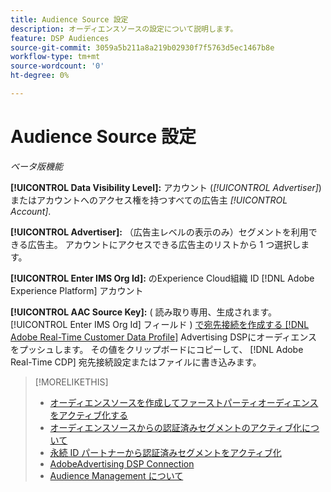 ```yaml
---
title: Audience Source 設定
description: オーディエンスソースの設定について説明します。
feature: DSP Audiences
source-git-commit: 3059a5b211a8a219b02930f7f5763d5ec1467b8e
workflow-type: tm+mt
source-wordcount: '0'
ht-degree: 0%

---
```


# Audience Source 設定

*ベータ版機能*

**[!UICONTROL Data Visibility Level]:** アカウント (*[!UICONTROL Advertiser]*) またはアカウントへのアクセス権を持つすべての広告主 *[!UICONTROL Account]*.

**[!UICONTROL Advertiser]:** （広告主レベルの表示のみ）セグメントを利用できる広告主。 アカウントにアクセスできる広告主のリストから 1 つ選択します。

**[!UICONTROL Enter IMS Org Id]:** のExperience Cloud組織 ID [!DNL Adobe Experience Platform] アカウント

**[!UICONTROL AAC Source Key]:** ( 読み取り専用、生成されます。 [!UICONTROL Enter IMS Org Id] フィールド ) [で宛先接続を作成する [!DNL Adobe Real-Time Customer Data Profile]](https://experienceleague.adobe.com/docs/experience-platform/destinations/catalog/advertising/adobe-advertising-cloud-connection.html) Advertising DSPにオーディエンスをプッシュします。 その値をクリップボードにコピーして、 [!DNL Adobe Real-Time CDP] 宛先接続設定またはファイルに書き込みます。

>[!MORELIKETHIS]
>
>* [オーディエンスソースを作成してファーストパーティオーディエンスをアクティブ化する](source-create.md)
>* [オーディエンスソースからの認証済みセグメントのアクティブ化について](source-about.md)
>* [永続 ID パートナーから認証済みセグメントをアクティブ化](source-durable-id.md)
>* [AdobeAdvertising DSP Connection](https://experienceleague.adobe.com/docs/experience-platform/destinations/catalog/advertising/adobe-advertising-cloud-connection.html)
>* [Audience Management について](/help/dsp/audiences/audience-about.md)

